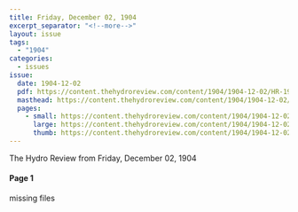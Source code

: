 ```yaml
---
title: Friday, December 02, 1904
excerpt_separator: "<!--more-->"
layout: issue
tags:
  - "1904"
categories:
  - issues
issue:
  date: 1904-12-02
  pdf: https://content.thehydroreview.com/content/1904/1904-12-02/HR-1904-12-02.pdf
  masthead: https://content.thehydroreview.com/content/1904/1904-12-02/masthead/HR-1904-12-02.jpg
  pages:
    - small: https://content.thehydroreview.com/content/1904/1904-12-02/small/HR-1904-12-02-01.jpg
      large: https://content.thehydroreview.com/content/1904/1904-12-02/large/HR-1904-12-02-01.jpg
      thumb: https://content.thehydroreview.com/content/1904/1904-12-02/thumbnails/HR-1904-12-02-01.jpg
---
```


The Hydro Review from Friday, December 02, 1904

<!--more-->

<h4>Page 1</h4>
<p>missing files</p>
